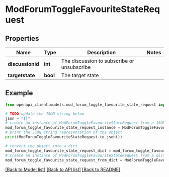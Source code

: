 # ModForumToggleFavouriteStateRequest


## Properties

Name | Type | Description | Notes
------------ | ------------- | ------------- | -------------
**discussionid** | **int** | The discussion to subscribe or unsubscribe | 
**targetstate** | **bool** | The target state | 

## Example

```python
from openapi_client.models.mod_forum_toggle_favourite_state_request import ModForumToggleFavouriteStateRequest

# TODO update the JSON string below
json = "{}"
# create an instance of ModForumToggleFavouriteStateRequest from a JSON string
mod_forum_toggle_favourite_state_request_instance = ModForumToggleFavouriteStateRequest.from_json(json)
# print the JSON string representation of the object
print(ModForumToggleFavouriteStateRequest.to_json())

# convert the object into a dict
mod_forum_toggle_favourite_state_request_dict = mod_forum_toggle_favourite_state_request_instance.to_dict()
# create an instance of ModForumToggleFavouriteStateRequest from a dict
mod_forum_toggle_favourite_state_request_from_dict = ModForumToggleFavouriteStateRequest.from_dict(mod_forum_toggle_favourite_state_request_dict)
```
[[Back to Model list]](../README.md#documentation-for-models) [[Back to API list]](../README.md#documentation-for-api-endpoints) [[Back to README]](../README.md)


